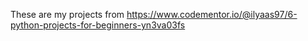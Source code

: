 These are my projects from https://www.codementor.io/@ilyaas97/6-python-projects-for-beginners-yn3va03fs